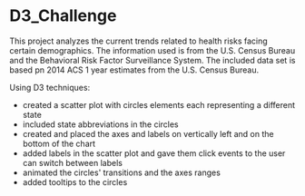 # D3_Challenge

This project analyzes the current trends related to health risks facing certain demographics.
The information used is from the U.S. Census Bureau and the Behavioral Risk Factor Surveillance System.
The included data set is based pn 2014 ACS 1 year estimates from the U.S. Census Bureau.

Using D3 techniques: 
- created a scatter plot with circles elements each representing a different state
- included state abbreviations in the circles
- created and placed the axes and labels on vertically left and on the bottom of the chart
- added labels in the scatter plot and gave them click events to the user can switch between labels
- animated the circles' transitions and the axes ranges
- added tooltips to the circles
